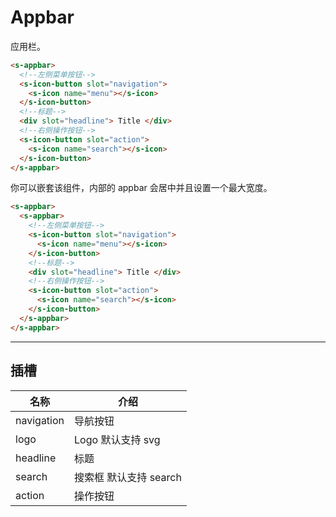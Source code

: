 # Appbar

应用栏。

```html preview
<s-appbar>
  <!--左侧菜单按钮-->
  <s-icon-button slot="navigation">
    <s-icon name="menu"></s-icon>
  </s-icon-button>
  <!--标题-->
  <div slot="headline"> Title </div>
  <!--右侧操作按钮-->
  <s-icon-button slot="action">
    <s-icon name="search"></s-icon>
  </s-icon-button>
</s-appbar>
```

你可以嵌套该组件，内部的 appbar 会居中并且设置一个最大宽度。

```html preview
<s-appbar>
  <s-appbar>
    <!--左侧菜单按钮-->
    <s-icon-button slot="navigation">
      <s-icon name="menu"></s-icon>
    </s-icon-button>
    <!--标题-->
    <div slot="headline"> Title </div>
    <!--右侧操作按钮-->
    <s-icon-button slot="action">
      <s-icon name="search"></s-icon>
    </s-icon-button>
  </s-appbar>
</s-appbar>
```

---

## 插槽

| 名称       | 介绍                   |
| ---------- | --------------------- |
| navigation | 导航按钮               |
| logo       | Logo 默认支持 svg      |
| headline   | 标题                   |
| search     | 搜索框 默认支持 search  |
| action     | 操作按钮               |